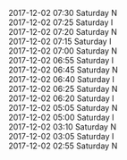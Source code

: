 2017-12-02 07:30 Saturday  N  
2017-12-02 07:25 Saturday  I  
2017-12-02 07:20 Saturday  N  
2017-12-02 07:15 Saturday  I  
2017-12-02 07:00 Saturday  N  
2017-12-02 06:55 Saturday  I  
2017-12-02 06:45 Saturday  N  
2017-12-02 06:40 Saturday  I  
2017-12-02 06:25 Saturday  N  
2017-12-02 06:20 Saturday  I  
2017-12-02 05:05 Saturday  N  
2017-12-02 05:00 Saturday  I  
2017-12-02 03:10 Saturday  N  
2017-12-02 03:05 Saturday  I  
2017-12-02 02:55 Saturday  N  
